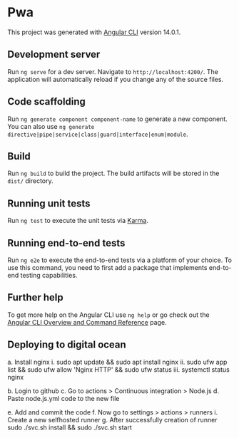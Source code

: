 # Pwa

This project was generated with [Angular CLI](https://github.com/angular/angular-cli) version 14.0.1.

## Development server

Run `ng serve` for a dev server. Navigate to `http://localhost:4200/`. The application will automatically reload if you change any of the source files.

## Code scaffolding

Run `ng generate component component-name` to generate a new component. You can also use `ng generate directive|pipe|service|class|guard|interface|enum|module`.

## Build

Run `ng build` to build the project. The build artifacts will be stored in the `dist/` directory.

## Running unit tests

Run `ng test` to execute the unit tests via [Karma](https://karma-runner.github.io).

## Running end-to-end tests

Run `ng e2e` to execute the end-to-end tests via a platform of your choice. To use this command, you need to first add a package that implements end-to-end testing capabilities.

## Further help

To get more help on the Angular CLI use `ng help` or go check out the [Angular CLI Overview and Command Reference](https://angular.io/cli) page.

## Deploying to digital ocean


a.	Install nginx
    i.	sudo apt update && sudo apt install nginx
    ii.	sudo ufw app list && sudo ufw allow 'Nginx HTTP' && sudo ufw status
    iii.	systemctl status nginx

b.	Login to github
c.	Go to actions  > Continuous integration > Node.js
d.	Paste node.js.yml code to the new file
 
e.	Add and commit the code
f.	Now go to settings > actions > runners
i.	Create a new selfhosted runner
g.	After successfully creation of runner
sudo ./svc.sh install &&
sudo ./svc.sh start
